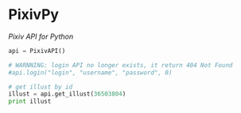 PixivPy
======
*Pixiv API for Python*

~~~~~ python
api = PixivAPI()

# WARNNING: login API no longer exists, it return 404 Not Found
#api.login("login", "username", "password", 0)

# get illust by id
illust = api.get_illust(36503804)
print illust
~~~~~
